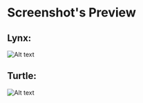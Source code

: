 <h1>Screenshot's Preview</h1>

<h2>Lynx:</h2>

![Alt text](https://i.imgur.com/oWhBADZ.png?raw=true "Lynx")

<h2>Turtle:</h2>

![Alt text](https://i.imgur.com/PTtby0Y.png?raw=true "Turtle")
